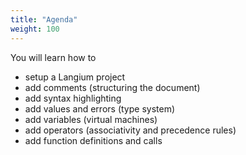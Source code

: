 ```yaml
---
title: "Agenda"
weight: 100
---
```


You will learn how to
* setup a Langium project
* add comments (structuring the document)
* add syntax highlighting
* add values and errors (type system)
* add variables (virtual machines)
* add operators (associativity and precedence rules)
* add function definitions and calls
